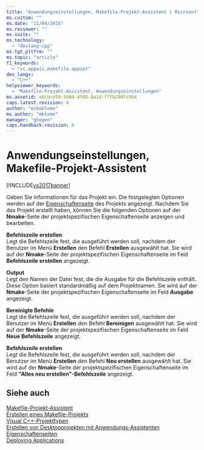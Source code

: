 ```yaml
---
title: "Anwendungseinstellungen, Makefile-Projekt-Assistent | Microsoft Docs"
ms.custom: ""
ms.date: "11/04/2016"
ms.reviewer: ""
ms.suite: ""
ms.technology: 
  - "devlang-cpp"
ms.tgt_pltfrm: ""
ms.topic: "article"
f1_keywords: 
  - "vc.appwiz.makefile.appset"
dev_langs: 
  - "C++"
helpviewer_keywords: 
  - "Makefile-Projekt-Assistent, Anwendungseinstellungen"
ms.assetid: e0cbce59-5984-4f68-8a1d-f7fb2007c9b4
caps.latest.revision: 6
author: "mikeblome"
ms.author: "mblome"
manager: "ghogen"
caps.handback.revision: 6
---
```

# Anwendungseinstellungen, Makefile-Projekt-Assistent
[!INCLUDE[vs2017banner](../assembler/inline/includes/vs2017banner.md)]

Geben Sie Informationen für das Projekt ein.  Die festgelegten Optionen werden auf der [Eigenschaftenseite](../ide/working-with-project-properties.md) des Projekts angezeigt.  Nachdem Sie das Projekt erstellt haben, können Sie die folgenden Optionen auf der **Nmake**\-Seite der projektspezifischen Eigenschaftenseite anzeigen und bearbeiten.  
  
 **Befehlszeile erstellen**  
 Legt die Befehlszeile fest, die ausgeführt werden soll, nachdem der Benutzer im Menü **Erstellen** den Befehl **Erstellen** ausgewählt hat.  Sie wird auf der **Nmake**\-Seite der projektspezifischen Eigenschaftenseite im Feld **Befehlszeile erstellen** angezeigt.  
  
 **Output**  
 Legt den Namen der Datei fest, die die Ausgabe für die Befehlszeile enthält.  Diese Option basiert standardmäßig auf dem Projektnamen.  Sie wird auf der **Nmake**\-Seite der projektspezifischen Eigenschaftenseite im Feld **Ausgabe** angezeigt.  
  
 **Bereinigte Befehle**  
 Legt die Befehlszeile fest, die ausgeführt werden soll, nachdem der Benutzer im Menü **Erstellen** den Befehl **Bereinigen** ausgewählt hat.  Sie wird auf der **Nmake**\-Seite der projektspezifischen Eigenschaftenseite im Feld **Neue Befehlszeile** angezeigt.  
  
 **Befehlszeile erstellen**  
 Legt die Befehlszeile fest, die ausgeführt werden soll, nachdem der Benutzer im Menü **Erstellen** den Befehl **Neu erstellen** ausgewählt hat.  Sie wird auf der **Nmake**\-Seite der projektspezifischen Eigenschaftenseite im Feld **"Alles neu erstellen"\-Befehlszeile** angezeigt.  
  
## Siehe auch  
 [Makefile\-Projekt\-Assistent](../ide/makefile-project-wizard.md)   
 [Erstellen eines Makefile\-Projekts](../ide/creating-a-makefile-project.md)   
 [Visual C\+\+\-Projekttypen](../ide/visual-cpp-project-types.md)   
 [Erstellen von Desktopprojekten mit Anwendungs\-Assistenten](../ide/creating-desktop-projects-by-using-application-wizards.md)   
 [Eigenschaftenseiten](../ide/property-pages-visual-cpp.md)   
 [Deploying Applications](assetId:///4ff8881d-0daf-47e7-bfe7-774c625031b4)
